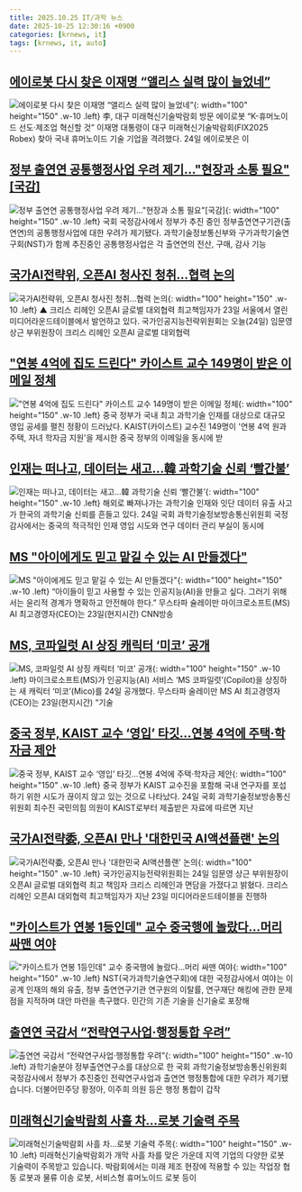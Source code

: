 ```yaml
---
title: 2025.10.25 IT/과학 뉴스
date: 2025-10-25 12:30:16 +0900
categories: [krnews, it]
tags: [krnews, it, auto]
---
```

## [에이로봇 다시 찾은 이재명 “앨리스 실력 많이 늘었네”](https://n.news.naver.com/mnews/article/009/0005578781)

![에이로봇 다시 찾은 이재명 “앨리스 실력 많이 늘었네”](https://mimgnews.pstatic.net/image/origin/009/2025/10/24/5578781.jpg?type=nf220_150){: width="100" height="150" .w-10 .left}
李, 대구 미래혁신기술박람회 방문 에이로봇 “K-휴머노이드 선도·제조업 혁신할 것” 이재명 대통령이 대구 미래혁신기술박람회(FIX2025 Robex) 찾아 국내 휴머노이드 기술 기업을 격려했다. 24일 에이로봇은 이

## [정부 출연연 공통행정사업 우려 제기…"현장과 소통 필요"[국감]](https://n.news.naver.com/mnews/article/656/0000152687)

![정부 출연연 공통행정사업 우려 제기…"현장과 소통 필요"[국감]](https://mimgnews.pstatic.net/image/origin/656/2025/10/24/152687.jpg?type=nf220_150){: width="100" height="150" .w-10 .left}
국회 국정감사에서 정부가 추진 중인 정부출연연구기관(출연연)의 공통행정사업에 대한 우려가 제기됐다. 과학기술정보통신부와 구가과학기술연구회(NST)가 함께 추진중인 공통행정사업은 각 출연연의 전산, 구매, 감사 기능

## [국가AI전략위, 오픈AI 청사진 청취…협력 논의](https://n.news.naver.com/mnews/article/055/0001302521)

![국가AI전략위, 오픈AI 청사진 청취…협력 논의](https://mimgnews.pstatic.net/image/origin/055/2025/10/24/1302521.jpg?type=nf220_150){: width="100" height="150" .w-10 .left}
▲ 크리스 리헤인 오픈AI 글로벌 대외협력 최고책임자가 23일 서울에서 열린 미디어라운드테이블에서 발언하고 있다. 국가인공지능전략위원회는 오늘(24일) 임문영 상근 부위원장이 크리스 리헤인 오픈AI 글로벌 대외협력

## ["연봉 4억에 집도 드린다" 카이스트 교수 149명이 받은 이메일 정체](https://n.news.naver.com/mnews/article/277/0005669247)

!["연봉 4억에 집도 드린다" 카이스트 교수 149명이 받은 이메일 정체](https://mimgnews.pstatic.net/image/origin/277/2025/10/24/5669247.jpg?type=nf220_150){: width="100" height="150" .w-10 .left}
중국 정부가 국내 최고 과학기술 인재를 대상으로 대규모 영입 공세를 펼친 정황이 드러났다. KAIST(카이스트) 교수진 149명이 '연봉 4억 원과 주택, 자녀 학자금 지원'을 제시한 중국 정부의 이메일을 동시에 받

## [인재는 떠나고, 데이터는 새고...韓 과학기술 신뢰 ‘빨간불’](https://n.news.naver.com/mnews/article/366/0001117298)

![인재는 떠나고, 데이터는 새고...韓 과학기술 신뢰 ‘빨간불’](https://mimgnews.pstatic.net/image/origin/366/2025/10/24/1117298.jpg?type=nf220_150){: width="100" height="150" .w-10 .left}
해외로 빠져나가는 과학기술 인재와 잇단 데이터 유출 사고가 한국의 과학기술 신뢰를 흔들고 있다. 24일 국회 과학기술정보방송통신위원회 국정감사에서는 중국의 적극적인 인재 영입 시도와 연구 데이터 관리 부실이 동시에

## [MS "아이에게도 믿고 맡길 수 있는 AI 만들겠다"](https://n.news.naver.com/mnews/article/018/0006145829)

![MS "아이에게도 믿고 맡길 수 있는 AI 만들겠다"](https://mimgnews.pstatic.net/image/origin/018/2025/10/24/6145829.jpg?type=nf220_150){: width="100" height="150" .w-10 .left}
“아이들이 믿고 사용할 수 있는 인공지능(AI)을 만들고 싶다. 그러기 위해서는 윤리적 경계가 명확하고 안전해야 한다.” 무스타파 슐레이만 마이크로소프트(MS) AI 최고경영자(CEO)는 23일(현지시간) CNN방송

## [MS, 코파일럿 AI 상징 캐릭터 ‘미코’ 공개](https://n.news.naver.com/mnews/article/366/0001117317)

![MS, 코파일럿 AI 상징 캐릭터 ‘미코’ 공개](https://mimgnews.pstatic.net/image/origin/366/2025/10/24/1117317.jpg?type=nf220_150){: width="100" height="150" .w-10 .left}
마이크로소프트(MS)가 인공지능(AI) 서비스 ‘MS 코파일럿’(Copilot)을 상징하는 새 캐릭터 ‘미코’(Mico)를 24일 공개했다. 무스타파 술레이만 MS AI 최고경영자(CEO)는 23일(현지시간) “기술

## [중국 정부, KAIST 교수 ‘영입’ 타깃…연봉 4억에 주택·학자금 제안](https://n.news.naver.com/mnews/article/029/0002989078)

![중국 정부, KAIST 교수 ‘영입’ 타깃…연봉 4억에 주택·학자금 제안](https://mimgnews.pstatic.net/image/origin/029/2025/10/24/2989078.jpg?type=nf220_150){: width="100" height="150" .w-10 .left}
중국 정부가 KAIST 교수진을 포함해 국내 연구자를 포섭하기 위한 시도가 끊이지 않고 있는 것으로 나타났다. 24일 국회 과학기술정보방송통신위원회 최수진 국민의힘 의원이 KAIST로부터 제출받은 자료에 따르면 지난

## [국가AI전략委, 오픈AI 만나 '대한민국 AI액션플랜' 논의](https://n.news.naver.com/mnews/article/018/0006146228)

![국가AI전략委, 오픈AI 만나 '대한민국 AI액션플랜' 논의](https://mimgnews.pstatic.net/image/origin/018/2025/10/24/6146228.jpg?type=nf220_150){: width="100" height="150" .w-10 .left}
국가인공지능전략위원회는 24일 임문영 상근 부위원장이 오픈AI 글로벌 대외협력 최고 책임자 크리스 리헤인과 면담을 가졌다고 밝혔다. 크리스 리헤인 오픈AI 대외협력 최고책임자가 지난 23일 미디어라운드테이블을 진행하

## ["카이스트가 연봉 1등인데" 교수 중국행에 놀랐다…머리 싸맨 여야](https://n.news.naver.com/mnews/article/008/0005267907)

!["카이스트가 연봉 1등인데" 교수 중국행에 놀랐다…머리 싸맨 여야](https://mimgnews.pstatic.net/image/origin/008/2025/10/24/5267907.jpg?type=nf220_150){: width="100" height="150" .w-10 .left}
NST(국가과학기술연구회)에 대한 국정감사에서 여야는 이공계 인재의 해외 유출, 정부 출연연구기관 연구원의 이탈률, 연구재단 해킹에 관한 문제점을 지적하며 대안 마련을 촉구했다. 민간의 기존 기술을 신기술로 포장해

## [출연연 국감서 “전략연구사업·행정통합 우려”](https://n.news.naver.com/mnews/article/056/0012053417)

![출연연 국감서 “전략연구사업·행정통합 우려”](https://mimgnews.pstatic.net/image/origin/056/2025/10/24/12053417.jpg?type=nf220_150){: width="100" height="150" .w-10 .left}
과학기술분야 정부출연연구소를 대상으로 한 국회 과학기술정보방송통신위원회 국정감사에서 정부가 추진중인 전략연구사업과 출연연 행정통합에 대한 우려가 제기됐습니다. 더불어민주당 황정아, 이주희 의원 등은 행정 통합이 갑작

## [미래혁신기술박람회 사흘 차…로봇 기술력 주목](https://n.news.naver.com/mnews/article/056/0012053429)

![미래혁신기술박람회 사흘 차…로봇 기술력 주목](https://mimgnews.pstatic.net/image/origin/056/2025/10/24/12053429.jpg?type=nf220_150){: width="100" height="150" .w-10 .left}
미래혁신기술박람회가 개막 사흘 차를 맞은 가운데 지역 기업의 다양한 로봇 기술력이 주목받고 있습니다. 박람회에서는 미래 제조 현장에 적용할 수 있는 작업장 협동 로봇과 물류 이송 로봇, 서비스형 휴머노이드 로봇 등이


